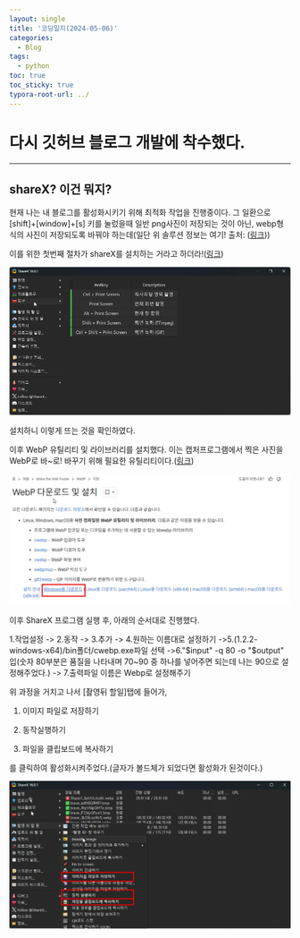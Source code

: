 ```yaml
---
layout: single
title: '코딩일지(2024-05-06)'
categories:
  - Blog
tags:
  - python
toc: true
toc_sticky: true
typora-root-url: ../
---
```








# 다시 깃허브 블로그 개발에 착수했다.
<hr>







## shareX? 이건 뭐지?

현재 나는 내 블로그를 활성화시키기 위해 최적화 작업을 진행중이다. 그 일환으로 [shift]+[window]+[s] 키를 눌렀을때 일반 png사진이 저장되는 것이 아닌, webp형식의 사진이 저장되도록 바꿔야 하는데(일단 위 솔루션 정보는 여기! 출처: ([링크](https://formybest.tistory.com/188)))

이를 위한 첫번째 절차가 shareX를 설치하는 거라고 하더라!([링크](https://getsharex.com/downloads))

![img](/images/2024-05-06-codinglog(110)/ShareX_9ytXVLAzdH.webp)







설치하니 이렇게 뜨는 것을 확인하였다.

이후 WebP 유틸리티 및 라이브러리를 설치했다. 이는 캡처프로그램에서 찍은 사진을 WebP로 바~로! 바꾸기 위해 필요한 유틸리티이다.([링크](https://developers.google.com/speed/webp/download?hl=ko))

![Typora_iqcndua8yF](/images/2024-05-06-codinglog(110)/Typora_iqcndua8yF.webp)

이후 ShareX 프로그램 실행 후, 아래의 순서대로 진행했다.

1.작업설정 -> 2.동작 -> 3.추가 -> 4.원하는 이름대로 설정하기 ->5.(1.2.2-windows-x64)/bin폴더/cwebp.exe파일 선택 ->6."$input" -q  80 -o "$output" 입(숫자 80부분은 품질을 나타내며 70~90 중 하나를 넣어주면 되는데 나는 90으로 설정해주었다.) -> 7.출력파일 이름은 Webp로 설정해주기



위 과정을 거치고 나서 [촬영뒤 할일]탭에 들어가,

1. 이미지 파일로 저장하기

2. 동작실행하기

3. 파일을 클립보드에 복사하기

를 클릭하여 활성화시켜주었다.(글자가 볼드체가 되었다면 활성화가 된것이다.)

![POWERPNT_kxGwfzN4sw](/images/2024-05-06-codinglog(110)/POWERPNT_kxGwfzN4sw.webp)













